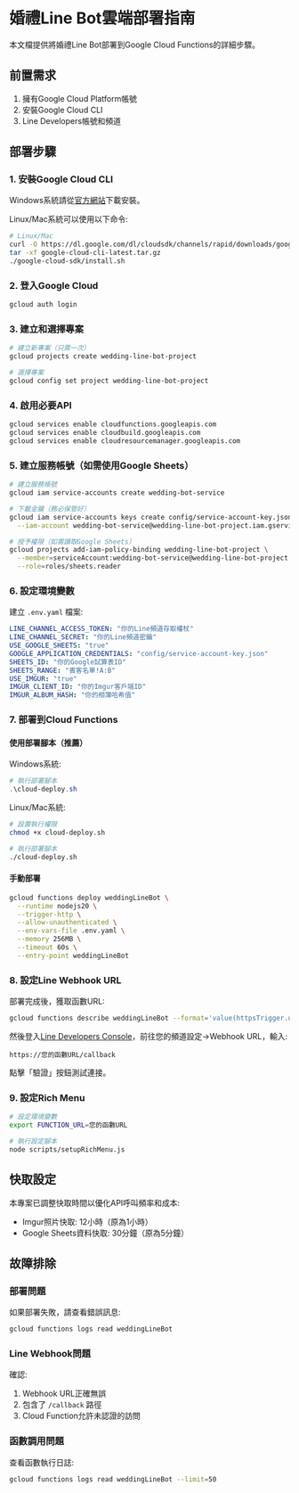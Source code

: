 # 婚禮Line Bot雲端部署指南

本文檔提供將婚禮Line Bot部署到Google Cloud Functions的詳細步驟。

## 前置需求

1. 擁有Google Cloud Platform帳號
2. 安裝Google Cloud CLI
3. Line Developers帳號和頻道

## 部署步驟

### 1. 安裝Google Cloud CLI

Windows系統請從[官方網站](https://cloud.google.com/sdk/docs/install)下載安裝。

Linux/Mac系統可以使用以下命令:

```bash
# Linux/Mac
curl -O https://dl.google.com/dl/cloudsdk/channels/rapid/downloads/google-cloud-cli-latest.tar.gz
tar -xf google-cloud-cli-latest.tar.gz
./google-cloud-sdk/install.sh
```

### 2. 登入Google Cloud

```bash
gcloud auth login
```

### 3. 建立和選擇專案

```bash
# 建立新專案（只需一次）
gcloud projects create wedding-line-bot-project

# 選擇專案
gcloud config set project wedding-line-bot-project
```

### 4. 啟用必要API

```bash
gcloud services enable cloudfunctions.googleapis.com
gcloud services enable cloudbuild.googleapis.com
gcloud services enable cloudresourcemanager.googleapis.com
```

### 5. 建立服務帳號（如需使用Google Sheets）

```bash
# 建立服務帳號
gcloud iam service-accounts create wedding-bot-service

# 下載金鑰（務必保管好）
gcloud iam service-accounts keys create config/service-account-key.json \
  --iam-account wedding-bot-service@wedding-line-bot-project.iam.gserviceaccount.com

# 授予權限（如需讀取Google Sheets）
gcloud projects add-iam-policy-binding wedding-line-bot-project \
  --member=serviceAccount:wedding-bot-service@wedding-line-bot-project.iam.gserviceaccount.com \
  --role=roles/sheets.reader
```

### 6. 設定環境變數

建立 `.env.yaml` 檔案:

```yaml
LINE_CHANNEL_ACCESS_TOKEN: "你的Line頻道存取權杖"
LINE_CHANNEL_SECRET: "你的Line頻道密鑰"
USE_GOOGLE_SHEETS: "true"
GOOGLE_APPLICATION_CREDENTIALS: "config/service-account-key.json"
SHEETS_ID: "你的Google試算表ID"
SHEETS_RANGE: "賓客名單!A:B"
USE_IMGUR: "true"
IMGUR_CLIENT_ID: "你的Imgur客戶端ID"
IMGUR_ALBUM_HASH: "你的相簿哈希值"
```

### 7. 部署到Cloud Functions

#### 使用部署腳本（推薦）

Windows系統:
```powershell
# 執行部署腳本
.\cloud-deploy.sh
```

Linux/Mac系統:
```bash
# 設置執行權限
chmod +x cloud-deploy.sh

# 執行部署腳本
./cloud-deploy.sh
```

#### 手動部署

```bash
gcloud functions deploy weddingLineBot \
  --runtime nodejs20 \
  --trigger-http \
  --allow-unauthenticated \
  --env-vars-file .env.yaml \
  --memory 256MB \
  --timeout 60s \
  --entry-point weddingLineBot
```

### 8. 設定Line Webhook URL

部署完成後，獲取函數URL:

```bash
gcloud functions describe weddingLineBot --format='value(httpsTrigger.url)'
```

然後登入[Line Developers Console](https://developers.line.biz/)，前往您的頻道設定→Webhook URL，輸入:

```
https://您的函數URL/callback
```

點擊「驗證」按鈕測試連接。

### 9. 設定Rich Menu

```bash
# 設定環境變數
export FUNCTION_URL=您的函數URL

# 執行設定腳本
node scripts/setupRichMenu.js
```

## 快取設定

本專案已調整快取時間以優化API呼叫頻率和成本:

- Imgur照片快取: 12小時（原為1小時）
- Google Sheets資料快取: 30分鐘（原為5分鐘）

## 故障排除

### 部署問題

如果部署失敗，請查看錯誤訊息:

```bash
gcloud functions logs read weddingLineBot
```

### Line Webhook問題

確認:
1. Webhook URL正確無誤
2. 包含了 `/callback` 路徑
3. Cloud Function允許未認證的訪問

### 函數調用問題

查看函數執行日誌:

```bash
gcloud functions logs read weddingLineBot --limit=50
``` 